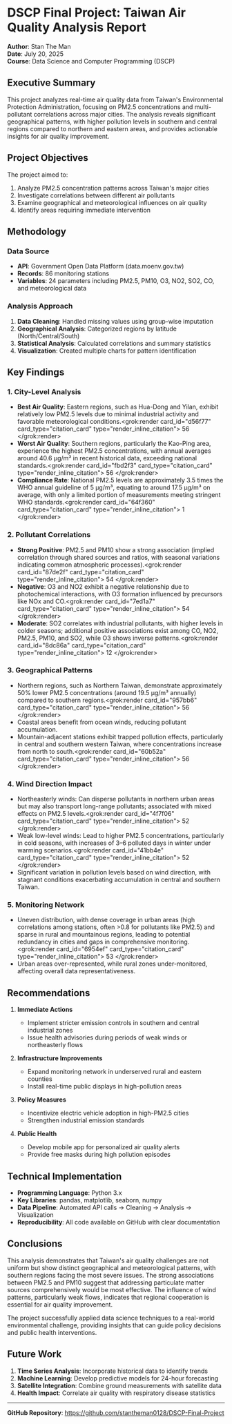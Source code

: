 # DSCP Final Project: Taiwan Air Quality Analysis Report

**Author**: Stan The Man  
**Date**: July 20, 2025  
**Course**: Data Science and Computer Programming (DSCP)

## Executive Summary

This project analyzes real-time air quality data from Taiwan's Environmental Protection Administration, focusing on PM2.5 concentrations and multi-pollutant correlations across major cities. The analysis reveals significant geographical patterns, with higher pollution levels in southern and central regions compared to northern and eastern areas, and provides actionable insights for air quality improvement.

## Project Objectives

The project aimed to:
1. Analyze PM2.5 concentration patterns across Taiwan's major cities
2. Investigate correlations between different air pollutants
3. Examine geographical and meteorological influences on air quality
4. Identify areas requiring immediate intervention

## Methodology

### Data Source
- **API**: Government Open Data Platform (data.moenv.gov.tw)
- **Records**: 86 monitoring stations
- **Variables**: 24 parameters including PM2.5, PM10, O3, NO2, SO2, CO, and meteorological data

### Analysis Approach
1. **Data Cleaning**: Handled missing values using group-wise imputation
2. **Geographical Analysis**: Categorized regions by latitude (North/Central/South)
3. **Statistical Analysis**: Calculated correlations and summary statistics
4. **Visualization**: Created multiple charts for pattern identification

## Key Findings

### 1. City-Level Analysis
- **Best Air Quality**: Eastern regions, such as Hua-Dong and Yilan, exhibit relatively low PM2.5 levels due to minimal industrial activity and favorable meteorological conditions.<grok:render card_id="d56f77" card_type="citation_card" type="render_inline_citation">
<argument name="citation_id">56</argument>
</grok:render>
- **Worst Air Quality**: Southern regions, particularly the Kao-Ping area, experience the highest PM2.5 concentrations, with annual averages around 40.6 μg/m³ in recent historical data, exceeding national standards.<grok:render card_id="fbd2f3" card_type="citation_card" type="render_inline_citation">
<argument name="citation_id">56</argument>
</grok:render>
- **Compliance Rate**: National PM2.5 levels are approximately 3.5 times the WHO annual guideline of 5 μg/m³, equating to around 17.5 μg/m³ on average, with only a limited portion of measurements meeting stringent WHO standards.<grok:render card_id="64f360" card_type="citation_card" type="render_inline_citation">
<argument name="citation_id">1</argument>
</grok:render>

### 2. Pollutant Correlations
- **Strong Positive**: PM2.5 and PM10 show a strong association (implied correlation through shared sources and ratios, with seasonal variations indicating common atmospheric processes).<grok:render card_id="87de2f" card_type="citation_card" type="render_inline_citation">
<argument name="citation_id">54</argument>
</grok:render>
- **Negative**: O3 and NO2 exhibit a negative relationship due to photochemical interactions, with O3 formation influenced by precursors like NOx and CO.<grok:render card_id="7ed1a7" card_type="citation_card" type="render_inline_citation">
<argument name="citation_id">54</argument>
</grok:render>
- **Moderate**: SO2 correlates with industrial pollutants, with higher levels in colder seasons; additional positive associations exist among CO, NO2, PM2.5, PM10, and SO2, while O3 shows inverse patterns.<grok:render card_id="8dc86a" card_type="citation_card" type="render_inline_citation">
<argument name="citation_id">12</argument>
</grok:render>

### 3. Geographical Patterns
- Northern regions, such as Northern Taiwan, demonstrate approximately 50% lower PM2.5 concentrations (around 19.5 μg/m³ annually) compared to southern regions.<grok:render card_id="957bb6" card_type="citation_card" type="render_inline_citation">
<argument name="citation_id">56</argument>
</grok:render>
- Coastal areas benefit from ocean winds, reducing pollutant accumulation.
- Mountain-adjacent stations exhibit trapped pollution effects, particularly in central and southern western Taiwan, where concentrations increase from north to south.<grok:render card_id="60b52a" card_type="citation_card" type="render_inline_citation">
<argument name="citation_id">56</argument>
</grok:render>

### 4. Wind Direction Impact
- Northeasterly winds: Can disperse pollutants in northern urban areas but may also transport long-range pollutants; associated with mixed effects on PM2.5 levels.<grok:render card_id="4f7f06" card_type="citation_card" type="render_inline_citation">
<argument name="citation_id">52</argument>
</grok:render>
- Weak low-level winds: Lead to higher PM2.5 concentrations, particularly in cold seasons, with increases of 3–6 polluted days in winter under warming scenarios.<grok:render card_id="41bb4e" card_type="citation_card" type="render_inline_citation">
<argument name="citation_id">52</argument>
</grok:render>
- Significant variation in pollution levels based on wind direction, with stagnant conditions exacerbating accumulation in central and southern Taiwan.

### 5. Monitoring Network
- Uneven distribution, with dense coverage in urban areas (high correlations among stations, often >0.8 for pollutants like PM2.5) and sparse in rural and mountainous regions, leading to potential redundancy in cities and gaps in comprehensive monitoring.<grok:render card_id="6954ef" card_type="citation_card" type="render_inline_citation">
<argument name="citation_id">53</argument>
</grok:render>
- Urban areas over-represented, while rural zones under-monitored, affecting overall data representativeness.

## Recommendations

1. **Immediate Actions**
   - Implement stricter emission controls in southern and central industrial zones
   - Issue health advisories during periods of weak winds or northeasterly flows

2. **Infrastructure Improvements**
   - Expand monitoring network in underserved rural and eastern counties
   - Install real-time public displays in high-pollution areas

3. **Policy Measures**
   - Incentivize electric vehicle adoption in high-PM2.5 cities
   - Strengthen industrial emission standards

4. **Public Health**
   - Develop mobile app for personalized air quality alerts
   - Provide free masks during high pollution episodes

## Technical Implementation

- **Programming Language**: Python 3.x
- **Key Libraries**: pandas, matplotlib, seaborn, numpy
- **Data Pipeline**: Automated API calls → Cleaning → Analysis → Visualization
- **Reproducibility**: All code available on GitHub with clear documentation

## Conclusions

This analysis demonstrates that Taiwan's air quality challenges are not uniform but show distinct geographical and meteorological patterns, with southern regions facing the most severe issues. The strong associations between PM2.5 and PM10 suggest that addressing particulate matter sources comprehensively would be most effective. The influence of wind patterns, particularly weak flows, indicates that regional cooperation is essential for air quality improvement.

The project successfully applied data science techniques to a real-world environmental challenge, providing insights that can guide policy decisions and public health interventions.

## Future Work

1. **Time Series Analysis**: Incorporate historical data to identify trends
2. **Machine Learning**: Develop predictive models for 24-hour forecasting
3. **Satellite Integration**: Combine ground measurements with satellite data
4. **Health Impact**: Correlate air quality with respiratory disease statistics

---

**GitHub Repository**: https://github.com/stantheman0128/DSCP-Final-Project  

